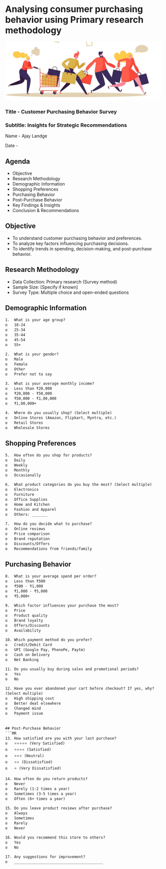 # Analysing consumer purchasing behavior using Primary research methodology

![Logo](Consumer_Behavior_Image.jpg)

### Title - Customer Purchasing Behavior Survey

### Subtitle: Insights for Strategic Recommendations

Name - Ajay Landge

Date - 

## Agenda

 - Objective
 - Research Methodology
 - Demographic Information
 - Shopping Preferences
 - Purchasing Behavior
 - Post-Purchase Behavior
 - Key Findings & Insights
 - Conclusion & Recommendations

## Objective

- To understand customer purchasing behavior and preferences.
- To analyze key factors influencing purchasing decisions.
- To identify trends in spending, decision-making, and post-purchase behavior.

## Research Methodology
 - Data Collection: Primary research (Survey method)
 - Sample Size: [Specify if known]
 - Survey Type: Multiple choice and open-ended questions

## Demographic Information
```MR
1.	What is your age group?
o	18-24
o	25-34
o	35-44
o	45-54
o	55+
```
```MR
2.	What is your gender?
o	Male
o	Female
o	Other
o	Prefer not to say
```
```MR
3.	What is your average monthly income?
o	Less than ₹20,000
o	₹20,000 - ₹50,000
o	₹50,000 - ₹1,00,000
o	₹1,00,000+
```
```MR
4.	Where do you usually shop? (Select multiple)
o	Online Stores (Amazon, Flipkart, Myntra, etc.)
o	Retail Stores
o	Wholesale Stores
```

## Shopping Preferences
```MR
5.	How often do you shop for products?
o	Daily
o	Weekly
o	Monthly
o	Occasionally
```
```MR
6.	What product categories do you buy the most? (Select multiple)
o	Electronics
o	Furniture
o	Office Supplies
o	Home and Kitchen
o	Fashion and Apparel
o	Others: _______
```
```MR
7.	How do you decide what to purchase?
o	Online reviews
o	Price comparison
o	Brand reputation
o	Discounts/Offers
o	Recommendations from friends/family
```

## Purchasing Behavior
```MR
8.	What is your average spend per order?
o	Less than ₹500
o	₹500 - ₹1,000
o	₹1,000 - ₹5,000
o	₹5,000+
```
```MR
9.	Which factor influences your purchase the most?
o	Price
o	Product quality
o	Brand loyalty
o	Offers/Discounts
o	Availability
```
```MR
10.	Which payment method do you prefer?
o	Credit/Debit Card
o	UPI (Google Pay, PhonePe, Paytm)
o	Cash on Delivery
o	Net Banking
```
```MR
11.	Do you usually buy during sales and promotional periods?
o	Yes
o	No
```
```MR
12.	Have you ever abandoned your cart before checkout? If yes, why? (Select multiple)
o	High shipping cost
o	Better deal elsewhere
o	Changed mind
o	Payment issue


## Post-Purchase Behavior
```MR
13.	How satisfied are you with your last purchase?
o	⭐⭐⭐⭐⭐ (Very Satisfied)
o	⭐⭐⭐⭐ (Satisfied)
o	⭐⭐⭐ (Neutral)
o	⭐⭐ (Dissatisfied)
o	⭐ (Very Dissatisfied)
```
```MR
14.	How often do you return products?
o	Never
o	Rarely (1-2 times a year)
o	Sometimes (3-5 times a year)
o	Often (6+ times a year)
```
```MR
15.	Do you leave product reviews after purchase?
o	Always
o	Sometimes
o	Rarely
o	Never
```
```MR
16.	Would you recommend this store to others?
o	Yes
o	No
```
```MR
17.	Any suggestions for improvement?
o	________________________________________
```
